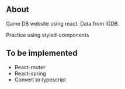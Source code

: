 ## About
Game DB website using react. Data from IGDB.

Practice using styled-components

## To be implemented
- React-router
- React-spring
- Convert to typescript
